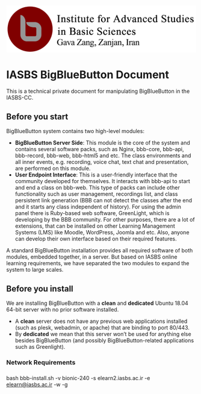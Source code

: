 
![Logo](./assets/images/biasbs.png)

    

# IASBS BigBlueButton Document

This is a technical private document for manipulating BigBlueButton in the IASBS-CC.

## Before you start

BigBlueButton system contains two high-level modules:
- **BigBlueButton Server Side**: This module is the core of the system and contains several software packs, such as Nginx, bbb-core, bbb-api, bbb-record, bbb-web, bbb-html5 and etc. The class environments and all inner events, e.g. recording, voice chat, text chat and presentation, are performed on this module.
- **User Endpoint Interface**: This is a user-friendly interface that the community developed for themselves. It interacts with bbb-api to start and end a class on bbb-web. This type of packs can include other functionality such as user management, recordings list, and class persistent link generation (BBB can not detect the classes after the end and it starts any class independent of history). For using the admin panel there is Ruby-based web software, GreenLight, which is developing by the BBB community. For other purposes, there are a lot of extensions, that can be installed on other Learning Management Systems (LMS) like Moodle, WordPress, Joomla and etc.
Also, anyone can develop their own interface based on their required features.

A standard BigBlueButton installation provides all required software of both modules, embedded together, in a server. But based on IASBS online learning requirements, we have separated the two modules to expand the system to large scales.



## Before you install

We are installing BigBlueButton with a **clean** and **dedicated** Ubuntu 18.04 64-bit server with no prior software installed. 

- A **clean** server does not have any previous web applications installed (such as plesk, webadmin, or apache) that are binding to port 80/443.
- By **dedicated** we mean that this server won’t be used for anything else besides BigBlueButton (and possibly BigBlueButton-related applications such as Greenlight).



### Network Requirements


###


bash bbb-install.sh -v bionic-240 -s elearn2.iasbs.ac.ir -e elearn@iasbs.ac.ir -w -g
